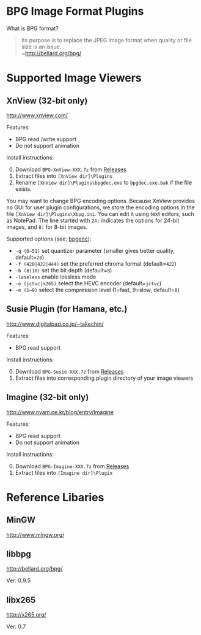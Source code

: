 # BPG Image Format Plugins

What is BPG format?
> Its purpose is to replace the JPEG image format when quality or file size is an issue.<br>
> ~http://bellard.org/bpg/

# Supported Image Viewers

## XnView (32-bit only)
http://www.xnview.com/

Features:
- BPG read /write support
- Do not support animation

Install instructions:

0. Download `BPG-XnView-XXX.7z` from [Releases](https://github.com/leavinel/bpg_plugins/releases)
0. Extract files into `[XnView dir]\Plugins`
0. Rename `[XnView dir]\Plugins\bpgdec.exe` to `bpgdec.exe.bak` if the file exists.

You may want to change BPG encoding options.
Because XnView provides no GUI for user plugin configurations, we store the encoding options in the file `[XnView dir]\Plugins\Xbpg.ini`.
You can edit it using text editors, such as NotePad.
The line started with `24:` indicates the options for 24-bit images, and `8:` for 8-bit images.

Supported options (see: [bpgenc](http://bellard.org/bpg/)):
- `-q (0~51)` set quantizer parameter (smaller gives better quality, default=`20`)
- `-f (420|422|444)` set the preferred chroma format (default=`422`)
- `-b (8|10)` set the bit depth (default=`8`)
- `-loseless` enable lossless mode
- `-e (jctvc|x265)` select the HEVC encoder (default=`jctvc`)
- `-m (1~9)` select the compression level (1=fast, 9=slow, default=`8`)


## Susie Plugin (for Hamana, etc.)
http://www.digitalpad.co.jp/~takechin/

Features:
- BPG read support

Install instructions:

0. Download `BPG-Susie-XXX.7z` from [Releases](https://github.com/leavinel/bpg_plugins/releases)
0. Extract files into corresponding plugin directory of your image viewers

## Imagine (32-bit only)
http://www.nyam.pe.kr/blog/entry/Imagine

Features:
- BPG read support
- Do not support animation

Install instructions:

0. Download `BPG-Imagine-XXX.7z` from [Releases](https://github.com/leavinel/bpg_plugins/releases)
0. Extract files into `[Imagine dir]\Plugin`


# Reference Libaries

## MinGW
http://www.mingw.org/

## libbpg
http://bellard.org/bpg/

Ver: 0.9.5

## libx265
http://x265.org/

Ver: 0.7
